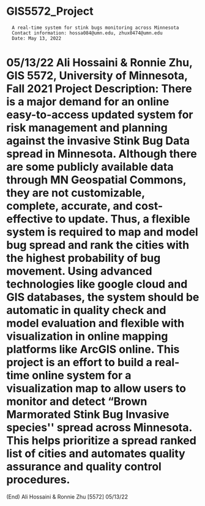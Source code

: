 # GIS5572_Project

      A real-time system for stink bugs monitoring across Minnesota
      Contact information: hossa084@umn.edu, zhux0474@umn.edu
      Date: May 13, 2022

05/13/22   Ali Hossaini & Ronnie Zhu, GIS 5572, University of Minnesota, Fall 2021
Project Description:
  There is a major demand for an online easy-to-access updated system for risk management and planning against the invasive Stink Bug Data spread in Minnesota. Although there are some publicly available data through MN Geospatial Commons, they are not customizable, complete, accurate, and cost-effective to update. Thus, a flexible system is required to map and model bug spread and rank the cities with the highest probability of bug movement. Using advanced technologies like google cloud and GIS databases, the system should be automatic in quality check and model evaluation and flexible with visualization in online mapping platforms like ArcGIS online. This project is an effort to build a real-time online system for a visualization map to allow users to monitor and detect “Brown Marmorated Stink Bug Invasive species'' spread across Minnesota. This helps prioritize a spread ranked list of cities and automates quality assurance and quality control procedures.
================================================================================
(End)                  Ali Hossaini & Ronnie Zhu [5572]                            05/13/22
